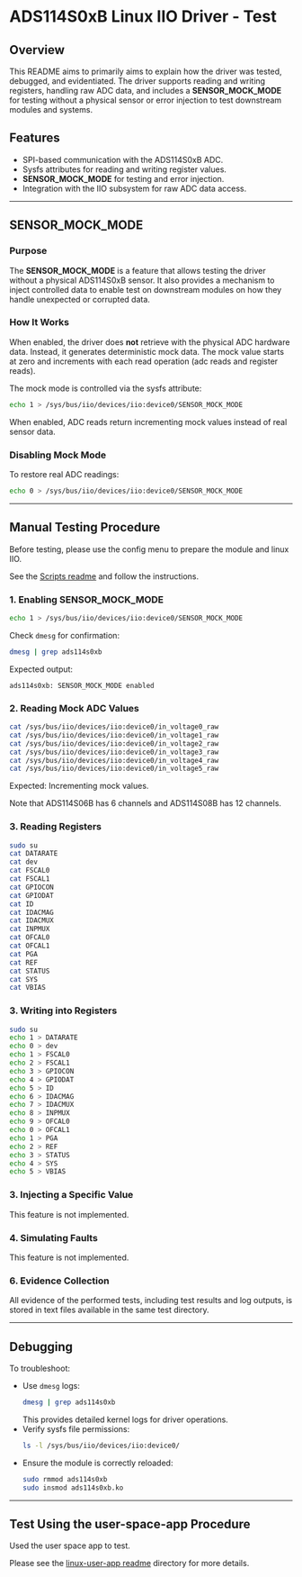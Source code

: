 # ADS114S0xB Linux IIO Driver - Test

## Overview
This README aims to primarily aims to explain how the driver was tested, debugged, and evidentiated.  The driver supports reading and writing registers, handling raw ADC data, and includes a **SENSOR_MOCK_MODE** for testing without a physical sensor or error injection 
to test downstream modules and systems.

## Features
- SPI-based communication with the ADS114S0xB ADC.
- Sysfs attributes for reading and writing register values.
- **SENSOR_MOCK_MODE** for testing and error injection.
- Integration with the IIO subsystem for raw ADC data access.

---

## SENSOR_MOCK_MODE

### Purpose
The **SENSOR_MOCK_MODE** is a feature that allows testing the driver without a physical ADS114S0xB sensor. It also provides a mechanism to inject controlled data to enable test on downstream modules on how they handle unexpected or corrupted data.

### How It Works
When enabled, the driver does **not** retrieve with the physical ADC hardware data. Instead, it generates deterministic mock data. The mock value starts at zero and increments with each read operation (adc reads and register reads).

The mock mode is controlled via the sysfs attribute:

```sh
echo 1 > /sys/bus/iio/devices/iio:device0/SENSOR_MOCK_MODE
```

When enabled, ADC reads return incrementing mock values instead of real sensor data.


### Disabling Mock Mode
To restore real ADC readings:
```sh
echo 0 > /sys/bus/iio/devices/iio:device0/SENSOR_MOCK_MODE
```

---

## Manual Testing Procedure

Before testing, please use the config menu to prepare the module and linux IIO.

See the [Scripts readme](scripts/README.md) and follow the instructions.

### 1. **Enabling SENSOR_MOCK_MODE**
```sh
echo 1 > /sys/bus/iio/devices/iio:device0/SENSOR_MOCK_MODE
```
Check `dmesg` for confirmation:
```sh
dmesg | grep ads114s0xb
```
Expected output:
```
ads114s0xb: SENSOR_MOCK_MODE enabled
```

### 2. **Reading Mock ADC Values**
```sh
cat /sys/bus/iio/devices/iio:device0/in_voltage0_raw
cat /sys/bus/iio/devices/iio:device0/in_voltage1_raw
cat /sys/bus/iio/devices/iio:device0/in_voltage2_raw
cat /sys/bus/iio/devices/iio:device0/in_voltage3_raw
cat /sys/bus/iio/devices/iio:device0/in_voltage4_raw
cat /sys/bus/iio/devices/iio:device0/in_voltage5_raw
```
Expected: Incrementing mock values.

Note that ADS114S06B has 6 channels and ADS114S08B has 12 channels.

### 3. **Reading Registers**
```sh
sudo su
cat DATARATE
cat dev
cat FSCAL0
cat FSCAL1
cat GPIOCON
cat GPIODAT
cat ID
cat IDACMAG
cat IDACMUX
cat INPMUX
cat OFCAL0
cat OFCAL1
cat PGA
cat REF
cat STATUS
cat SYS
cat VBIAS
```

### 3. **Writing into Registers**
```sh
sudo su
echo 1 > DATARATE
echo 0 > dev
echo 1 > FSCAL0
echo 2 > FSCAL1
echo 3 > GPIOCON
echo 4 > GPIODAT
echo 5 > ID
echo 6 > IDACMAG
echo 7 > IDACMUX
echo 8 > INPMUX
echo 9 > OFCAL0
echo 0 > OFCAL1
echo 1 > PGA
echo 2 > REF
echo 3 > STATUS
echo 4 > SYS
echo 5 > VBIAS
```
### 3. **Injecting a Specific Value**
This feature is not implemented.

### 4. **Simulating Faults**
This feature is not implemented.

### 6. **Evidence Collection**
All evidence of the performed tests, including test results and log outputs, is stored in text files available in the same test directory.

---

## Debugging
To troubleshoot:
- Use `dmesg` logs:
  ```sh
  dmesg | grep ads114s0xb
  ```
  This provides detailed kernel logs for driver operations.
- Verify sysfs file permissions:
  ```sh
  ls -l /sys/bus/iio/devices/iio:device0/
  ```
- Ensure the module is correctly reloaded:
  ```sh
  sudo rmmod ads114s0xb
  sudo insmod ads114s0xb.ko
  ```

---

## Test Using the user-space-app Procedure

Used the user space app to test.

Please see the [linux-user-app readme](linux-user-app/README.md) directory for more details.
